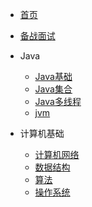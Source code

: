 * [首页](docs/first)

* [备战面试](docs/备战面试)
  
* Java

  * [Java基础](docs/java/面试题总结-Java基础)
  * [Java集合](docs/java/Java集合)
  * [Java多线程](docs/java/Java多线程)
  * [jvm](docs/java/jvm)

* 计算机基础

  * [计算机网络](docs/computer/计算机网络)
  * [数据结构](docs/computer/数据结构)
  * [算法](docs/computer/算法)
  * [操作系统](docs/computer/操作系统)

  

